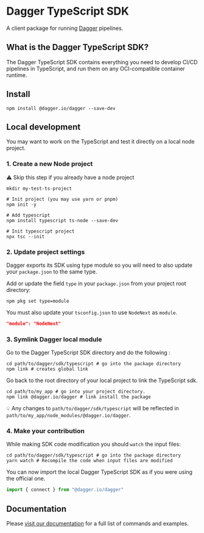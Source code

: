 # Dagger TypeScript SDK

A client package for running [Dagger](https://dagger.io/) pipelines.

## What is the Dagger TypeScript SDK?

The Dagger TypeScript SDK contains everything you need to develop CI/CD pipelines in TypeScript, and run them on any OCI-compatible container runtime.

## Install

```shell
npm install @dagger.io/dagger --save-dev
```

## Local development

You may want to work on the TypeScript and test it directly on a local node project.

### 1. Create a new Node project

:warning: Skip this step if you already have a node project

```shell
mkdir my-test-ts-project

# Init project (you may use yarn or pnpm)
npm init -y

# Add typescript
npm install typescript ts-node --save-dev

# Init typescript project
npx tsc --init
```

### 2. Update project settings

Dagger exports its SDK using type module so you will need to also update
your `package.json` to the same type.

Add or update the field `type` in your `package.json` from your project root directory:

```shell
npm pkg set type=module
```

You must also update your `tsconfig.json` to use `NodeNext` as `module`.

```json
"module": "NodeNext"
```

### 3. Symlink Dagger local module

Go to the Dagger TypeScript SDK directory and do the following :

```shell
cd path/to/dagger/sdk/typescript # go into the package directory
npm link # creates global link
```

Go back to the root directory of your local project to link the TypeScript sdk.

```shell
cd path/to/my_app # go into your project directory.
npm link @dagger.io/dagger # link install the package
```

:bulb: Any changes to `path/to/dagger/sdk/typescript` will be reflected in `path/to/my_app/node_modules/@dagger.io/dagger`.

### 4. Make your contribution

While making SDK code modification you should `watch` the input files:

```shell
cd path/to/dagger/sdk/typescript # go into the package directory
yarn watch # Recompile the code when input files are modified
```

You can now import the local Dagger TypeScript SDK as if you were using the official one.

```ts
import { connect } from "@dagger.io/dagger"
```

## Documentation

Please [visit our documentation](https://docs.dagger.io/sdk/typescript/835948/install) for a full list of commands and examples.
